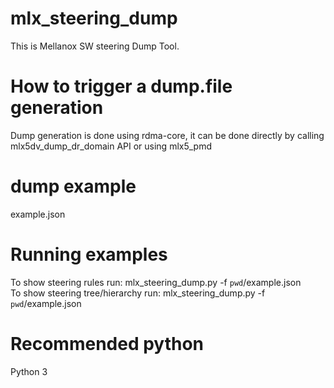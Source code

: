 # mlx_steering_dump
This is Mellanox SW steering Dump Tool.

How to trigger a dump.file generation
=====================================
Dump generation is done using rdma-core,
it can be done directly by calling mlx5dv_dump_dr_domain API
or using mlx5_pmd

dump example
============
example.json

Running examples
================
To show steering rules run:
	mlx_steering_dump.py -f `pwd`/example.json<br/>
To show steering tree/hierarchy run:
	mlx_steering_dump.py -f `pwd`/example.json

Recommended python
==================
Python 3
